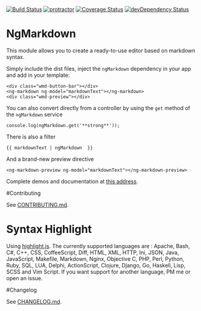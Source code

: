 [![Build Status](http://img.shields.io/badge/build-passing-brightgreen.svg?style=flat-square)](https://travis-ci.org/Apercu/ng-markdown) [![protractor](http://img.shields.io/badge/protractor-passing-brightgreen.svg?style=flat-square)](https://saucelabs.com/u/Apercu) [![Coverage Status](https://img.shields.io/coveralls/Apercu/ng-markdown.svg?style=flat-square)](https://coveralls.io/r/Apercu/ng-markdown) [![devDependency Status](https://david-dm.org/Apercu/ng-markdown/dev-status.svg?style=flat-square)](https://david-dm.org/Apercu/ng-markdown#info=devDependencies)

NgMarkdown
========

This module allows you to create a ready-to-use editor based on markdown syntax.

Simply include the dist files, inject the `ngMarkdown` dependency in your app and add in your template:

    <div class="wmd-button-bar"></div>
    <ng-markdown ng-model="markdownText"></ng-markdown>
    <div class="wmd-preview"></div>

You can also convert directly from a controller by using the `get` method of the `ngMarkdown` service

    console.log(ngMarkdown.get('**strong**'));

There is also a filter

    {{ markdownText | ngMarkdown  }}

And a brand-new preview directive

    <ng-markdown-preview ng-model="markdownText"></ng-markdown-preview>

Complete demos and documentation at [this address](http://apercu.github.io/ng-markdown/).

#Contributing

See [CONTRIBUTING.md](./CONTRIBUTING.md).

# Syntax Highlight

Using [highlight.js](http://highlightjs.org/).
The currently supported languages are : Apache, Bash, C#, C++, CSS, CoffeeScript, Diff, HTML, XML, HTTP, Ini, JSON, Java, JavaScript, Makefile, Markdown, Nginx, Objective C, PHP, Perl, Python, Ruby, SQL, LUA, Delphi, ActionScript, Clojure, Django, Go, Haskell, Lisp, SCSS and Vim Script.
If you want support for another language, PM me or open an issue.

#Changelog

See [CHANGELOG.md](./CHANGELOG.md).
